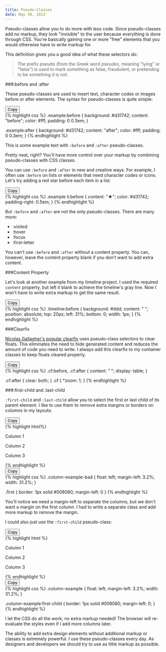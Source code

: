 ```yaml
---
title: Pseudo-Classes
date: May 30, 2013
---
```


Pseudo-classes allow you to do more with less code. Since pseudo-classes add no markup, they look "invisible" to the user because everything is done through CSS. You're basically gaining one or more "free" elements that you would otherwise have to write markup for.

This definition gives you a good idea of what these selectors do:

>The prefix pseudo (from the Greek word <em>pseudes</em>, meaning "lying" or "false") is used to mark something as false, fraudulent, or pretending to be something it is not.

###:before and :after

These pseudo-classes are used to insert text, character codes or images before or after elements. The syntax for pseudo-classes is quite simple:

<div class="example css">
<button class="copy-button">Copy</button>
<div class="copy-area">
{% highlight css %}
.example:before {
  background: #d31742;
  content: "before";
  color: #fff;
  padding: 0 0.3em;
}

.example:after {
  background: #d31742;
  content: "after";
  color: #fff;
  padding: 0 0.3em;
}
{% endhighlight %}
</div>
</div>

This is some example text with `:before` and `:after` pseudo-classes.

Pretty neat, right? You'll have more control over your markup by combining pseudo-classes with CSS classes.

You can use `:before` and `:after` in new and creative ways. For example, I often use `:before` on lists or elements that need character codes or icons. Let's try adding a red star before each item in a list:

<div class="example css">
<button class="copy-button">Copy</button>
<div class="copy-area">
{% highlight css %}
.example li:before {
  content: "★";
  color: #d31742;
  padding-right: 0.5em;
}
{% endhighlight %}
</div>
</div>

But `:before` and `:after` are not the only pseudo-classes. There are many more:

* :visited
* :hover
* :focus
* :first-letter

You can't use `:before` and `:after` without a content property. You can, however, leave the content property blank if you don't want to add extra content.

###Content Property

Let's look at another example from my timeline project. I used the required `content` property, but left it blank to achieve the timeline's gray line. Now I won't have to write extra markup to get the same result.

<div class="example css">
<button class="copy-button">Copy</button>
<div class="copy-area">
{% highlight css %}
.timeline:before {
  background: #ddd;
  content: " ";
  position: absolute;
  top: 20px;
  left: 31%;
  bottom: 0;
  width: 1px;
}
{% endhighlight %}
</div>
</div>

###Clearfix

<a href="http://nicolasgallagher.com/micro-clearfix-hack/" target="_blank">Nicolas Gallagher's popular clearfix</a> uses pseudo-class selectors to clear floats. This eliminates the need to hide generated content and reduces the amount of code you need to write. I always add this clearfix to my container classes to keep floats cleared properly.

<div class="example css">
<button class="copy-button">Copy</button>
<div class="copy-area">
{% highlight css %}
.cf:before,
.cf:after {
  content: " ";
  display: table;
}

.cf:after { clear: both; }
.cf { *zoom: 1; }
{% endhighlight %}
</div>
</div>

###:first-child and :last-child

`:first-child` and `:last-child` allow you to select the first or last child of its parent element. I like to use them to remove extra margins or borders on columns in my layouts:

<div class="example html">
<button class="copy-button">Copy</button>
<div class="copy-area">
{% highlight html%}
<div class="row">
  <div class="column-example-bad first">
    <p>Column 1</p>
  </div>

  <div class="column-example-bad">
    <p>Column 2</p>
  </div>

  <div class="column-example-bad">
    <p>Column 3</p>
  </div>
</div>
{% endhighlight %}
</div>
</div>

<div class="example css">
<button class="copy-button">Copy</button>
<div class="copy-area">
{% highlight css %}
.column-example-bad {
  float: left;
  margin-left: 3.2%;
  width: 31.2%;
}

.first {
  border: 1px solid #008080;
  margin-left: 0
}
{% endhighlight %}
</div>
</div>

You'll notice we need a margin-left to separate the columns, but we don't want a margin on the first column. I had to write a separate class and add more markup to remove the margin.

I could also just use the `:first-child` pseudo-class:

<div class="example html">
<button class="copy-button">Copy</button>
<div class="copy-area">
{% highlight html %}
<div class="row">
  <div class="column-example">
    <p>Column 1</p>
  </div>

  <div class="column-example">
    <p>Column 2</p>
  </div>

  <div class="column-example">
    <p>Column 3</p>
  </div>
</div>
{% endhighlight %}
</div>
</div>

<div class="example css">
<button class="copy-button">Copy</button>
<div class="copy-area">
{% highlight css %}
.column-example {
  float: left;
  margin-left: 3.2%;
  width: 31.2%;
}

.column-example:first-child {
  border: 1px solid #008080;
  margin-left: 0;
}
{% endhighlight %}
</div>
</div>

I let the CSS do all the work; no extra markup needed! The browser will re-evaluate the styles even if I add more columns later.

The ability to add extra design elements without additional markup or classes is extremely powerful. I use these pseudo-classes every day. As designers and developers we should try to use as little markup as possible.

